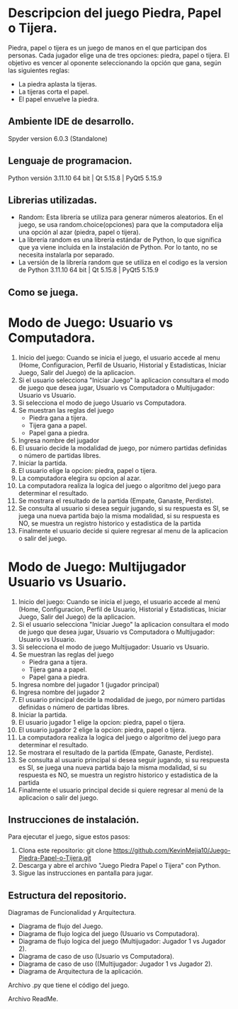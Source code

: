 # Descripcion del juego Piedra, Papel o Tijera.

Piedra, papel o tijera es un juego de manos en el que participan dos personas. Cada jugador elige una de tres opciones: piedra, papel o tijera. El objetivo es vencer al oponente seleccionando la opción que gana, según las siguientes reglas:

* La piedra aplasta la tijeras.
* La tijeras corta el papel.
* El papel envuelve la piedra.

## Ambiente IDE de desarrollo.
Spyder version 6.0.3 (Standalone)

## Lenguaje de programacion.
Python versión 3.11.10 64 bit | Qt 5.15.8 | PyQt5 5.15.9

## Librerias utilizadas.
* Random: Esta librería se utiliza para generar números aleatorios. En el juego, se usa random.choice(opciones) para que la computadora elija una opción al azar (piedra, papel o tijera). 
* La librería random es una librería estándar de Python, lo que significa que ya viene incluida en la instalación de Python. Por lo tanto, no se necesita instalarla por separado.
* La versión de la librería random que se utiliza en el codigo es la version de Python 3.11.10 64 bit | Qt 5.15.8 | PyQt5 5.15.9

## Como se juega.

# Modo de Juego: Usuario vs Computadora. 
1. Inicio del juego: Cuando se inicia el juego, el usuario accede al menu (Home, Configuracion, Perfil de Usuario, Historial y Estadisticas, Iniciar Juego, Salir del Juego) de la aplicacion.
2. Si el usuario selecciona "Iniciar Juego" la aplicacion consultara el modo de juego que desea jugar, Usuario vs Computadora o Multijugador: Usuario vs Usuario.
3. Si selecciona el modo de juego Usuario vs Computadora.
4. Se muestran las reglas del juego
   - Piedra gana a tijera.
   - Tijera gana a papel.
   - Papel gana a piedra.
5. Ingresa nombre del jugador
6. El usuario decide la modalidad de juego, por número partidas definidas o número de partidas libres.
7. Iniciar la partida.
8. El usuario elige la opcion: piedra, papel o tijera.
9. La computadora elegira su opcion al azar.
10. La computadora realiza la logica del juego o algoritmo del juego para determinar el resultado. 
11. Se mostrara el resultado de la partida (Empate, Ganaste, Perdiste).
12. Se consulta al usuario si desea seguir jugando, si su respuesta es SI, se juega una nueva partida bajo la misma modalidad, si su respuesta es NO, se muestra un registro historico y estadistica de la partida
13. Finalmente el usuario decide si quiere regresar al menu de la aplicacion o salir del juego. 

# Modo de Juego: Multijugador Usuario vs Usuario. 

1. Inicio del juego: Cuando se inicia el juego, el usuario accede al menú (Home, Configuracion, Perfil de Usuario, Historial y Estadisticas, Iniciar Juego, Salir del Juego) de la aplicacion.
2. Si el usuario selecciona "Iniciar Juego" la aplicacion consultara el modo de juego que desea jugar, Usuario vs Computadora o Multijugador: Usuario vs Usuario.
3. Si selecciona el modo de juego Multijugador: Usuario vs Usuario.
4. Se muestran las reglas del juego
   - Piedra gana a tijera.
   - Tijera gana a papel.
   - Papel gana a piedra.
5. Ingresa nombre del jugador 1 (jugador principal)
6. Ingresa nombre del jugador 2
7. El usuario principal decide la modalidad de juego, por número partidas definidas o número de partidas libres.
8. Iniciar la partida.
9. El usuario jugador 1 elige la opcion: piedra, papel o tijera.
10. El usuario jugador 2 elige la opcion: piedra, papel o tijera.
11. La computadora realiza la logica del juego o algoritmo del juego para determinar el resultado. 
12. Se mostrara el resultado de la partida (Empate, Ganaste, Perdiste).
13. Se consulta al usuario principal si desea seguir jugando, si su respuesta es SI, se juega una nueva partida bajo la misma modalidad, si su respuesta es NO, se muestra un registro historico y estadistica de la partida
14. Finalmente el usuario principal decide si quiere regresar al menú de la aplicacion o salir del juego. 

## Instrucciones de instalación. 

Para ejecutar el juego, sigue estos pasos:

1. Clona este repositorio: git clone https://github.com/KevinMejia10/Juego-Piedra-Papel-o-Tijera.git
2. Descarga y abre el archivo "Juego Piedra Papel o Tijera" con Python.  
3. Sigue las instrucciones en pantalla para jugar.

## Estructura del repositorio. 

Diagramas de Funcionalidad y Arquitectura. 

  * Diagrama de flujo del Juego.
  * Diagrama de flujo logica del juego (Usuario vs Computadora).
  * Diagrama de flujo logica del juego (Multijugador:  Jugador 1 vs Jugador 2).
  * Diagrama de caso de uso (Usuario vs Computadora).
  * Diagrama de caso de uso ((Multijugador:  Jugador 1 vs Jugador 2).
  * Diagrama de Arquitectura de la aplicación.

Archivo .py que tiene el código del juego.

Archivo ReadMe. 


